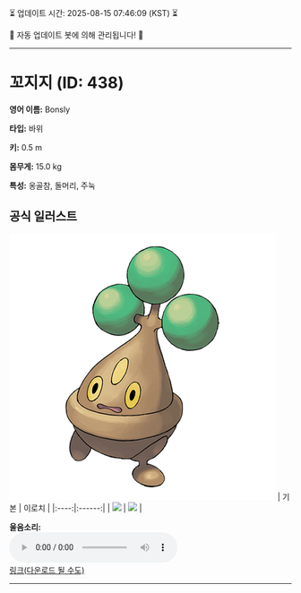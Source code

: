 
⏳ 업데이트 시간: 2025-08-15 07:46:09 (KST) ⏳

🤖 자동 업데이트 봇에 의해 관리됩니다! 🤖

---

# 꼬지지 (ID: 438)
**영어 이름:** Bonsly

**타입:** 바위

**키:** 0.5 m

**몸무게:** 15.0 kg

**특성:** 옹골참, 돌머리, 주눅

## 공식 일러스트
![](https://raw.githubusercontent.com/PokeAPI/sprites/master/sprites/pokemon/other/official-artwork/438.png)
| 기본 | 이로치 |
|:----:|:------:|
| <img src="http://play.pokemonshowdown.com/sprites/ani/bonsly.gif" width="200"> | <img src="http://play.pokemonshowdown.com/sprites/ani-shiny/bonsly.gif" width="200"> |

**울음소리:**<br><audio controls src="https://raw.githubusercontent.com/PokeAPI/cries/main/cries/pokemon/latest/438.ogg"></audio><br> [링크(다운로드 될 수도)](https://raw.githubusercontent.com/PokeAPI/cries/main/cries/pokemon/latest/438.ogg)


---

